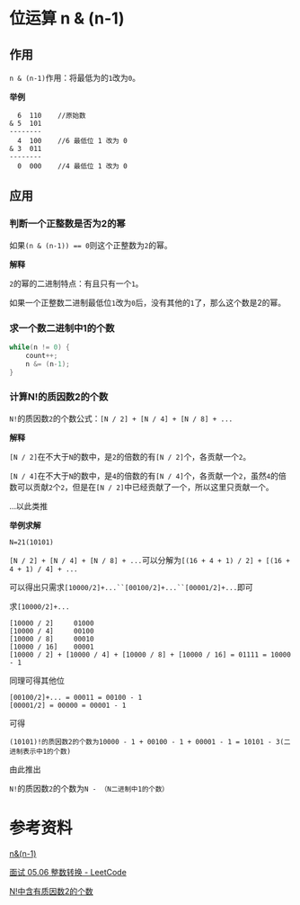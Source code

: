 # 位运算 n & (n-1)

## 作用

`n & (n-1)`作用：将最低为的`1`改为`0`。

**举例**

```
  6  110	//原始数
& 5  101
--------
  4  100	//6 最低位 1 改为 0
& 3  011
--------
  0  000	//4 最低位 1 改为 0
```

## 应用

### 判断一个正整数是否为2的幂

如果`(n & (n-1)) == 0`则这个正整数为`2`的幂。

**解释**

`2`的幂的二进制特点：有且只有一个`1`。

如果一个正整数二进制最低位`1`改为`0`后，没有其他的`1`了，那么这个数是2的幂。

### 求一个数二进制中1的个数

```java
while(n != 0) {
    count++;
    n &= (n-1);
}
```

### 计算N!的质因数2的个数

`N!`的质因数`2`的个数公式：`[N / 2] + [N / 4] + [N / 8] + ...`

**解释**

`[N / 2]`在不大于`N`的数中，是`2`的倍数的有`[N / 2]`个，各贡献一个`2`。

`[N / 4]`在不大于`N`的数中，是`4`的倍数的有`[N / 4]`个，各贡献一个`2`，虽然`4`的倍数可以贡献`2`个`2`，但是在`[N / 2]`中已经贡献了一个，所以这里只贡献一个。

...以此类推

**举例求解**

`N=21(10101)`

`[N / 2] + [N / 4] + [N / 8] + ...`可以分解为`[(16 + 4 + 1) / 2] + [(16 + 4 + 1) / 4] + ...`

可以得出只需求`[10000/2]+...``[00100/2]+...``[00001/2]+...`即可

求`[10000/2]+...`

```
[10000 / 2]     01000
[10000 / 4]     00100
[10000 / 8]     00010
[10000 / 16]    00001
[10000 / 2] + [10000 / 4] + [10000 / 8] + [10000 / 16] = 01111 = 10000 - 1
```

同理可得其他位

```
[00100/2]+... = 00011 = 00100 - 1
[00001/2] = 00000 = 00001 - 1
```

可得

```
(10101)!的质因数2的个数为10000 - 1 + 00100 - 1 + 00001 - 1 = 10101 - 3(二进制表示中1的个数)
```

由此推出

`N!`的质因数`2`的个数为`N - （N二进制中1的个数）`

# 参考资料

[n&(n-1)](https://blog.csdn.net/zheng0518/article/details/8882394)

[面试 05.06 整数转换 - LeetCode](https://leetcode-cn.com/problems/convert-integer-lcci/)

[N!中含有质因数2的个数](https://blog.csdn.net/Naruto_ahu/article/details/8747432)